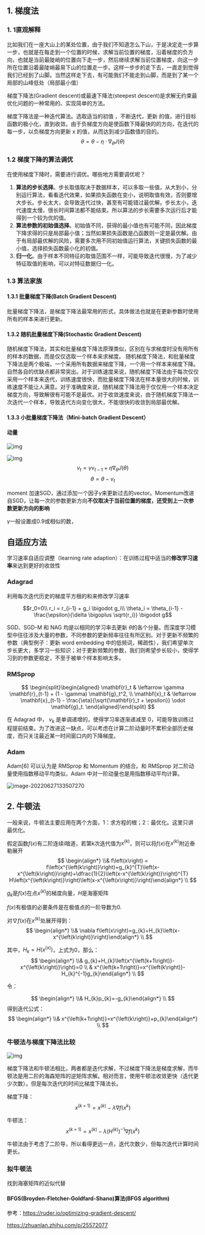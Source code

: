 ## 1. 梯度法

### 1. 1直观解释

比如我们在一座大山上的某处位置，由于我们不知道怎么下山，于是决定走一步算一步，也就是在每走到一个位置的时候，求解当前位置的梯度，沿着梯度的负方向，也就是当前最陡峭的位置向下走一步，然后继续求解当前位置梯度，向这一步所在位置沿着最陡峭最易下山的位置走一步。这样一步步的走下去，一直走到觉得我们已经到了山脚。当然这样走下去，有可能我们不能走到山脚，而是到了某一个局部的山峰低处（局部最小值）

梯度下降法(Gradient descent)或最速下降法(steepest descent)是求解无约束最优化问题的一种常用的、实现简单的方法。

梯度下降法是一种迭代算法。选取适当的初值 ，不断迭代，更新 的值，进行目标函数的极小化，直到收敛。由于负梯度方向是使函数下降最快的的方向，在迭代的每一步，以负梯度方向更新 x 的值，从而达到减少函数值的目的。
$$
\theta = \theta - \eta \cdot \nabla_{\theta} J(\theta)
$$
### 1.2 梯度下降的算法调优

在使用梯度下降时，需要进行调优。哪些地方需要调优呢？

1. **算法的步长选择**。步长取值取决于数据样本，可以多取一些值，从大到小，分别运行算法，看看迭代效果，如果损失函数在变小，说明取值有效，否则要增大步长。步长太大，会导致迭代过快，甚至有可能错过最优解。步长太小，迭代速度太慢，很长时间算法都不能结束。所以算法的步长需要多次运行后才能得到一个较为优的值。
2. **算法参数的初始值选择**。初始值不同，获得的最小值也有可能不同，因此梯度下降求得的只是局部最小值；当然如果损失函数是凸函数则一定是最优解。由于有局部最优解的风险，需要多次用不同初始值运行算法，关键损失函数的最小值，选择损失函数最小化的初值。
3. **归一化**。由于样本不同特征的取值范围不一样，可能导致迭代很慢，为了减少特征取值的影响，可以对特征数据归一化。

### 1.3 算法家族

#### 1.3.1 批量梯度下降(Batch Gradient Descent)
批量梯度下降法，是梯度下降法最常用的形式，具体做法也就是在更新参数时使用所有的样本来进行更新。

#### 1.3.2 随机批量梯度下降(Stochastic Gradient Descent)

随机梯度下降法，其实和批量梯度下降法原理类似，区别在与求梯度时没有用所有的样本的数据，而是仅仅选取一个样本来求梯度。
随机梯度下降法，和批量梯度下降法是两个极端，一个采用所有数据来梯度下降，一个用一个样本来梯度下降。自然各自的优缺点都非常突出。对于训练速度来说，随机梯度下降法由于每次仅仅采用一个样本来迭代，训练速度很快，而批量梯度下降法在样本量很大的时候，训练速度不能让人满意。对于准确度来说，随机梯度下降法用于仅仅用一个样本决定梯度方向，导致解很有可能不是最优。对于收敛速度来说，由于随机梯度下降法一次迭代一个样本，导致迭代方向变化很大，不能很快的收敛到局部最优解。

#### 1.3.3 **小批量梯度下降法（Mini-batch Gradient Descent）**


#### 动量

![img](../imags/without_momentum.gif)

![img](../imags/with_momentum.gif)
$$
v_t = \gamma v_{t-1} + \eta \nabla_\theta J( \theta)
$$
$$
\theta = \theta - v_t
$$

moment 加速SGD，通过添加一个因子$\gamma$来更新过去的vector。Momentum改进自SGD，让每一次的参数更新方向**不仅取决于当前位置的梯度，还受到上一次参数更新方向的影响**

$\gamma$一般设置成0.9或相似的数，

## 自适应方法

学习速率自适应调整（learning rate adaption）：在训练过程中适当的**修改学习速率**来达到更好的收敛性

### Adagrad

利用每次迭代历史的梯度平方根的和来修改学习速率

$$r_0=0\\ r_i = r_{i-1} + g_i \bigodot g_i\\ \theta_i = \theta_{i-1} - \frac{\epsilon}{\delta \bigoplus \sqrt{r_i}} \bigodot g$$

SGD、SGD-M 和 NAG 均是以相同的学习率去更新 $\theta$的各个分量。而深度学习模型中往往涉及大量的参数，不同参数的更新频率往往有所区别。对于更新不频繁的参数（典型例子：更新 word embedding 中的低频词，稀疏性），我们希望单次步长更大，多学习一些知识；对于更新频繁的参数，我们则希望步长较小，使得学习到的参数更稳定，不至于被单个样本影响太多。

### RMSprop

$$
\begin{split}\begin{aligned}
    \mathbf{r}_t & \leftarrow \gamma \mathbf{r}_{t-1} + (1 - \gamma) \mathbf{g}_t^2, \\
    \mathbf{x}_t & \leftarrow \mathbf{x}_{t-1} - \frac{\eta}{\sqrt{\mathbf{r}_t + \epsilon}} \odot \mathbf{g}_t.
\end{aligned}\end{split}
$$



在 Adagrad 中， $v_k$ 是单调递增的，使得学习率逐渐递减至 0，可能导致训练过程提前结束。为了改进这一缺点，可以考虑在计算二阶动量时不累积全部历史梯度，而只关注最近某一时间窗口内的下降梯度。

### Adam

Adam[6] 可以认为是 RMSprop 和 Momentum 的结合。和 RMSprop 对二阶动量使用指数移动平均类似，Adam 中对一阶动量也是用指数移动平均计算。

![image-20220627133507270](../imags/image-20220627133507270.png)

## 2. 牛顿法

一般来说，牛顿法主要应用在两个方面，1：求方程的根；2：最优化。这里只讲最优化。

假定函数$f(x)$有二阶连续i暗道，若第k次迭代值为$x^{(k)}$，则可以将$f(x)$在$x^{(k)}$附近泰勒展开
$$
\begin{align*} \\& f\left(x\right) = f\left(x^{\left(k\right)}\right)+g_{k}^{T}\left(x-x^{\left(k\right)}\right)+\dfrac{1}{2}\left(x-x^{\left(k\right)}\right)^{T} H\left(x^{\left(k\right)}\right)\left(x-x^{\left(x\right)}\right)\end{align*} \\
$$

$g_k$是$f(x)$在点$x^{(k)}$的梯度向量，$H$是海塞矩阵

$f(x)$有极值的必要条件是在极值点的一阶导数为0.

对$\nabla f(x)$在$x^{(k)}$处展开得到：
$$
\begin{align*} \\& \nabla f\left(x\right)=g_{k}+H_{k}\left(x-x^{\left(k\right)}\right)\end{align*} \\
$$

其中，$H_k=H(x^{(x)})$，上式为0，那么：
$$
\begin{align*} \\& g_{k}+H_{k}\left(x^{\left(k+1\right)}-x^{\left(k\right)}\right)=0 \\ & x^{\left(k+1\right)}=x^{\left(k\right)}-H_{k}^{-1}g_{k}\end{align*} \\
$$

令：

$$
\begin{align*} \\& H_{k}p_{k}=-g_{k}\end{align*} \\
$$
得到迭代公式：
$$
\begin{align*} \\& x^{\left(k+1\right)}=x^{\left(k\right)}+p_{k}\end{align*} \\
$$
### 牛顿法与梯度下降法比较

![img](../imags/v2-a25a1119558a899809d5f254f3ce2ce7_720w.jpg)

梯度下降法和牛顿法相比，两者都是迭代求解，不过梯度下降法是梯度求解，而牛顿法是用二阶的海森矩阵的逆矩阵求解。相对而言，使用牛顿法收敛更快（迭代更少次数）。但是每次迭代的时间比梯度下降法长。

梯度下降：$$x^{(k+1)}=x^{(k)}-\lambda \nabla f(x^k)$$

牛顿法：$$x^{(k+1)}=x^{(k)}-\lambda (H^{(k)})^{-1} \nabla f(x^k)$$

牛顿法由于考虑了二阶导，所以看得更远一点，迭代次数少，但每次迭代计算时间更长。

### 拟牛顿法

找到海塞矩阵的近似代替

#### BFGS(Broyden-Fletcher-Goldfard-Shano)算法(BFGS algorithm)







参考：https://ruder.io/optimizing-gradient-descent/

https://zhuanlan.zhihu.com/p/25572077